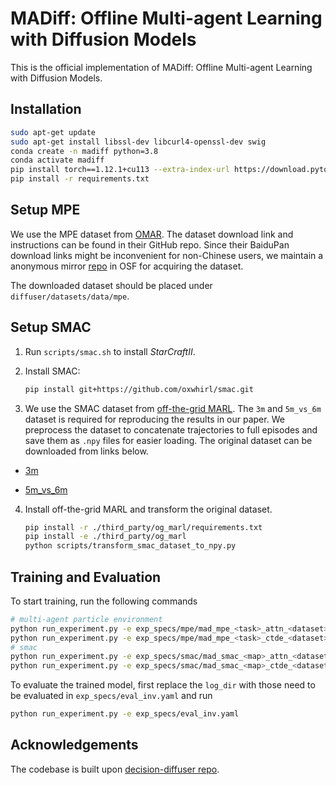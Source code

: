 # MADiff: Offline Multi-agent Learning with Diffusion Models

This is the official implementation of MADiff: Offline Multi-agent Learning with Diffusion Models.

## Installation

```bash
sudo apt-get update
sudo apt-get install libssl-dev libcurl4-openssl-dev swig
conda create -n madiff python=3.8
conda activate madiff
pip install torch==1.12.1+cu113 --extra-index-url https://download.pytorch.org/whl/cu113
pip install -r requirements.txt
```

## Setup MPE

We use the MPE dataset from [OMAR](https://github.com/ling-pan/OMAR). The dataset download link and instructions can be found in their GitHub repo. Since their BaiduPan download links might be inconvenient for non-Chinese users, we maintain a anonymous mirror [repo](https://osf.io/jxawh/?view_only=dd3264a695af4c03bffde0350b8e8c4a) in OSF for acquiring the dataset.

The downloaded dataset should be placed under `diffuser/datasets/data/mpe`.

## Setup SMAC

1. Run `scripts/smac.sh` to install *StarCraftII*.

2. Install SMAC:

    ```bash
    pip install git+https://github.com/oxwhirl/smac.git
    ```

3. We use the SMAC dataset from [off-the-grid MARL](https://sites.google.com/view/og-marl). The `3m` and `5m_vs_6m` dataset is required for reproducing the results in our paper. We preprocess the dataset to concatenate trajectories to full episodes and save them as `.npy` files for easier loading. The original dataset can be downloaded from links below.

+ [3m](https://www.google.com/url?q=https%3A%2F%2Ftinyurl.com%2F3m-dataset&sa=D&sntz=1&usg=AOvVaw2Lqtkshe3Cf-9oU_28R32H)

+ [5m_vs_6m](https://www.google.com/url?q=https%3A%2F%2Ftinyurl.com%2F5m-vs-6m-dataset&sa=D&sntz=1&usg=AOvVaw0l2xBkPAe2rwuqlAMfRHCB)

4. Install off-the-grid MARL and transform the original dataset.

    ```bash
    pip install -r ./third_party/og_marl/requirements.txt
    pip install -e ./third_party/og_marl
    python scripts/transform_smac_dataset_to_npy.py
    ```

## Training and Evaluation
To start training, run the following commands

```bash
# multi-agent particle environment
python run_experiment.py -e exp_specs/mpe/mad_mpe_<task>_attn_<dataset>.yaml  # CTCE
python run_experiment.py -e exp_specs/mpe/mad_mpe_<task>_ctde_<dataset>.yaml  # CTDE
# smac
python run_experiment.py -e exp_specs/smac/mad_smac_<map>_attn_<dataset>_history.yaml  # CTCE
python run_experiment.py -e exp_specs/smac/mad_smac_<map>_ctde_<dataset>_history.yaml  # CTDE
```

To evaluate the trained model, first replace the `log_dir` with those need to be evaluated in `exp_specs/eval_inv.yaml` and run
```bash
python run_experiment.py -e exp_specs/eval_inv.yaml
```

## Acknowledgements

The codebase is built upon [decision-diffuser repo](https://github.com/anuragajay/decision-diffuser).

